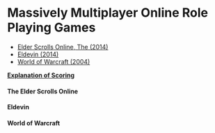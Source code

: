 # Massively Multiplayer Online Role Playing Games

* [Elder Scrolls Online, The (2014)](#the-elder-scrolls-online)
* [Eldevin (2014)](#eldevin)
* [World of Warcraft (2004)](#world-of-warcraft)

[**Explanation of Scoring**](https://aureliussr.github.io/aurelius-reviews/rubric)

#### The Elder Scrolls Online

#### Eldevin

#### World of Warcraft
